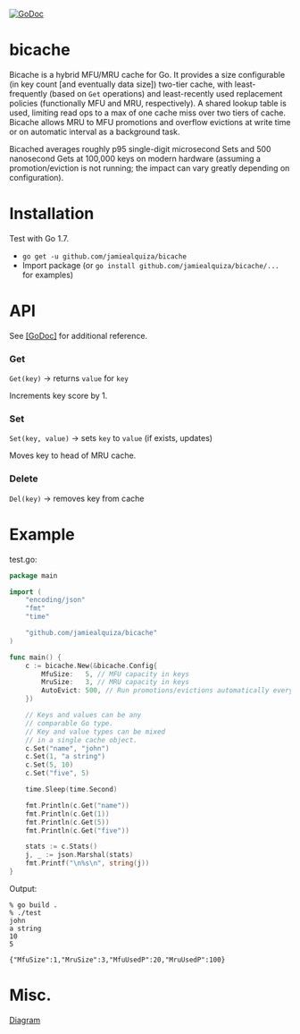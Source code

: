 [![GoDoc](https://godoc.org/github.com/jamiealquiza/bicache?status.svg)](https://godoc.org/github.com/jamiealquiza/bicache)

# bicache
Bicache is a hybrid MFU/MRU cache for Go. It provides a size configurable (in key count [and eventually data size]) two-tier cache, with least-frequently (based on `Get` operations) and least-recently used replacement policies (functionally MFU and MRU, respectively). A shared lookup table is used, limiting read ops to a max of one cache miss over two tiers of cache. Bicache allows MRU to MFU promotions and overflow evictions at write time or on automatic interval as a background task.

Bicached averages roughly p95 single-digit microsecond Sets and 500 nanosecond Gets at 100,000 keys on modern hardware (assuming a promotion/eviction is not running; the impact can vary greatly depending on configuration).

# Installation
Test with Go 1.7.

- `go get -u github.com/jamiealquiza/bicache`
- Import package (or `go install github.com/jamiealquiza/bicache/...` for examples)

# API

See [[GoDoc]](https://godoc.org/github.com/jamiealquiza/bicache) for additional reference.

### Get
`Get(key)` -> returns `value` for `key`

Increments key score by 1.

### Set
`Set(key, value)` -> sets `key` to `value` (if exists, updates)

Moves key to head of MRU cache.

### Delete
`Del(key)` -> removes key from cache

# Example

test.go:
```go
package main

import (
	"encoding/json"
	"fmt"
	"time"

	"github.com/jamiealquiza/bicache"
)

func main() {
	c := bicache.New(&bicache.Config{
		MfuSize:   5, // MFU capacity in keys
		MruSize:   3, // MRU capacity in keys
		AutoEvict: 500, // Run promotions/evictions automatically every 500ms.
	})

	// Keys and values can be any
	// comparable Go type.
	// Key and value types can be mixed
	// in a single cache object.
	c.Set("name", "john")
	c.Set(1, "a string")
	c.Set(5, 10)
	c.Set("five", 5)

	time.Sleep(time.Second)

	fmt.Println(c.Get("name"))
	fmt.Println(c.Get(1))
	fmt.Println(c.Get(5))
	fmt.Println(c.Get("five"))

	stats := c.Stats()
	j, _ := json.Marshal(stats)
	fmt.Printf("\n%s\n", string(j))
}
```

Output:
```
% go build .
% ./test 
john
a string
10
5

{"MfuSize":1,"MruSize":3,"MfuUsedP":20,"MruUsedP":100}
```

# Misc.
[Diagram](https://raw.githubusercontent.com/jamiealquiza/catpics/master/bicache.jpg)
